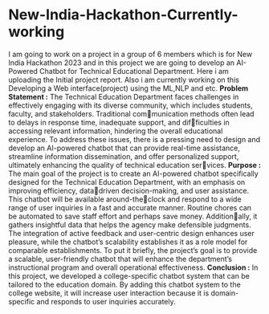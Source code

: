 # New-India-Hackathon-Currently-working
I am going to work on a project in a group of 6 members which is for New India Hackathon 2023 and in this project we are going to develop an AI-Powered Chatbot for Technical Educational Department. Here i am uploading the Initial project report. Also i am currently working on this Developing a Web interface(project) using the ML,NLP and etc.
**Problem Statement :** 
The Technical Education Department faces challenges in effectively engaging with its diverse community, which includes students, faculty, and stakeholders. Traditional communication methods often lead to delays in response time, inadequate support, and difficulties in accessing relevant information, hindering the overall educational experience. To address these issues, there is a pressing need to design and develop an AI-powered chatbot that can provide real-time assistance, streamline information dissemination, and offer personalized support, ultimately enhancing the quality of technical education services.
**Purpose :**
The main goal of the project is to create an AI-powered chatbot specifically designed for the Technical Education Department, with an emphasis on improving efficiency, datadriven decision-making, and user assistance. This chatbot will be available around-theclock and respond to a wide range of user inquiries in a fast and accurate manner. Routine chores can be automated to save staff effort and perhaps save money. Additionally, it gathers insightful data that helps the agency make defensible judgments. The integration of active feedback and user-centric design enhances user pleasure, while the chatbot’s scalability establishes it as a role model for comparable establishments. To put it briefly, the project’s goal is to provide a scalable, user-friendly chatbot that will enhance the department’s instructional program and overall operational effectiveness.
**Conclusion :**
In this project, we developed a college-specific chatbot system that can be tailored to the education domain. By adding this chatbot system to the college website,
it will increase user interaction because it is domain-specific and responds to user inquiries accurately.
